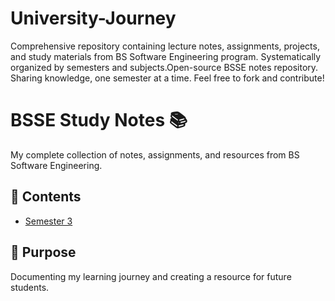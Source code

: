 # University-Journey
Comprehensive repository containing lecture notes, assignments, projects, and study materials from BS Software Engineering program. Systematically organized by semesters and subjects.Open-source BSSE notes repository. Sharing knowledge, one semester at a time. Feel free to fork and contribute!

# BSSE Study Notes 📚

My complete collection of notes, assignments, and resources from BS Software Engineering.

## 📖 Contents
- [Semester 3](./Semester-01)

## 🎯 Purpose
Documenting my learning journey and creating a resource for future students.